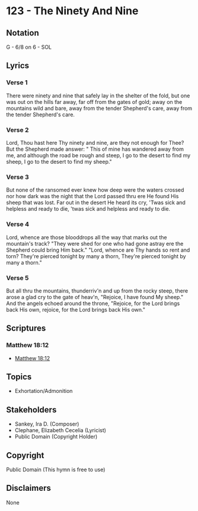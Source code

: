 # 123 - The Ninety And Nine

## Notation

G - 6/8 on 6 - SOL

## Lyrics

### Verse 1

There were ninety and nine that safely lay in the shelter of the fold, but one was out on the hills far away, far off from the gates of gold; away on the mountains wild and bare, away from the tender Shepherd's care, away from the tender Shepherd's care.

### Verse 2

Lord, Thou hast here Thy ninety and nine, are they not enough for Thee? But the Shepherd made answer: " This of mine has wandered away from me, and although the road be rough and steep, I go to the desert to find my sheep, I go to the desert to find my sheep."

### Verse 3

But none of the ransomed ever knew how deep were the waters crossed nor how dark was the night that the Lord passed thru ere He found His sheep that was lost. Far out in the desert He heard its cry, 'Twas sick and helpless and ready to die, 'twas sick and helpless and ready to die.

### Verse 4

Lord, whence are those blooddrops all the way that marks out the mountain's track? "They were shed for one who had gone astray ere the Shepherd could bring Him back." "Lord, whence are Thy hands so rent and torn? They're pierced tonight by many a thorn, They're pierced tonight by many a thorn."

### Verse 5

But all thru the mountains, thunderriv'n and up from the rocky steep, there arose a glad cry to the gate of heav'n, "Rejoice, I have found My sheep." And the angels echoed around the throne, "Rejoice, for the Lord brings back His own, rejoice, for the Lord brings back His own."


## Scriptures

### Matthew 18:12

- [Matthew 18:12](https://www.biblegateway.com/passage/?search=Matthew%2018%3A12)


## Topics

- Exhortation/Admonition

## Stakeholders

- Sankey, Ira D. (Composer)
- Clephane, Elizabeth Cecelia (Lyricist)
- Public Domain (Copyright Holder)

## Copyright

Public Domain
(This hymn is free to use)

## Disclaimers

None

